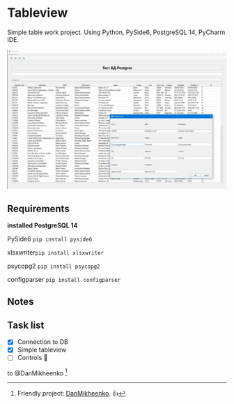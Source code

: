 # Tableview
Simple table work project. Using Python, PySide6, PostgreSQL 14, PyCharm IDE.

![alt text](https://github.com/izvergoleg/tableview/blob/master/MyProject.jpg)

## Requirements

**installed PostgreSQL 14**

PySide6
`pip install pyside6`

xlsxwriter```pip install xlsxwriter```

psycopg2 `pip install psycopg2`

configparser 
`pip install configparser`

## Notes

## Task list

- [x] Connection to DB
- [x] Simple tableview
- [ ] Controls :tada:

 to @DanMikheenko [^1]

 [^1]: Friendly project: [DanMikheenko](https://github.com/DanMikheenko/Warehouse/). :+1: